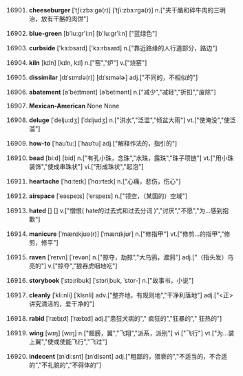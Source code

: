 16901. **cheeseburger**
[ˈtʃi:zbɜ:gə(r)]  [ˈtʃi:zbɜ:rgə(r)]
n.["夹干酪和碎牛肉的三明治，放有干酪的肉饼"]  

16902. **blue-green**
[b'lu:ɡr'i:n]  [b'lu:ɡr'i:n]
["蓝绿色"]  

16903. **curbside**
['kɜ:bsaɪd]  ['kɜ:rbsaɪd]
n.["靠近路缘的人行道部分，路边"]  

16904. **kiln**
[kɪln]  [kɪln, kɪl]
n.["窑","炉"]  v.["烧窑"]  

16905. **dissimilar**
[dɪˈsɪmɪlə(r)]  [dɪˈsɪməlɚ]
adj.["不同的，不相似的"]  

16906. **abatement**
[ə'beɪtmənt]  [əˈbetmənt]
n.["减少","减轻","折扣","废除"]  

16907. **Mexican-American**
None
None

16908. **deluge**
[ˈdelju:dʒ]  [ˈdɛljudʒ]
n.["洪水","泛滥","倾盆大雨"]  vt.["使淹没","使泛滥"]  

16909. **how-to**
[ˈhauˈtu:]  [ˈhaʊˈtu]
adj.["解释作法的，指引的"]  

16910. **bead**
[bi:d]  [bid]
n.["有孔小珠，念珠","水珠，露珠","珠子项链"]  vt.["用小珠装饰","使成串珠状"]  vi.["形成珠状","起泡"]  

16911. **heartache**
[ˈhɑ:teɪk]  [ˈhɑ:rteɪk]
n.["心痛，悲伤，伤心"]  

16912. **airspace**
[ˈeəspeɪs]  [ˈerspeɪs]
n.["领空，（某国的）空域"]  

16913. **hated**
[]  []
v.["憎恨( hate的过去式和过去分词 )","讨厌","不愿","为…感到抱歉"]  

16914. **manicure**
[ˈmænɪkjʊə(r)]  [ˈmænɪkjʊr]
n.["修指甲"]  vt.["修剪…的指甲","修剪，修平"]  

16915. **raven**
[ˈreɪvn]  [ˈrevən]
n.["掠夺，劫掠","大乌鸦，渡鸦"]  adj.["（指头发）乌亮的"]  v.["掠夺","狼吞虎咽地吃"]  

16916. **storybook**
[ˈstɔ:ribʊk]  [ˈstɔriˌbʊk, ˈstor-]
n.["故事书，小说"]  

16917. **cleanly**
[ˈkli:nli]  [ˈklɛnli]
adv.["整齐地，有规则地","干净利落地"]  adj.["<正>讲究清洁的，爱干净的"]  

16918. **rabid**
[ˈræbɪd]  [ˈræbɪd]
adj.["患狂犬病的"," 疯狂的","狂暴的"," 狂热的"]  

16919. **wing**
[wɪŋ]  [wɪŋ]
n.["翅膀，翼","飞翔","派系，派别"]  vi.["飞行"]  vt.["为…装上翼","使或使能飞行","飞过"]  

16920. **indecent**
[ɪnˈdi:snt]  [ɪnˈdisənt]
adj.["粗鄙的，猥亵的","不适当的，不合适的","不礼貌的","不得体的"]  

